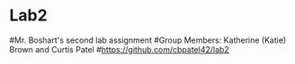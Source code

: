 # Lab2
#Mr. Boshart's second lab assignment
#Group Members: Katherine (Katie) Brown and Curtis Patel
#https://github.com/cbpatel42/lab2
